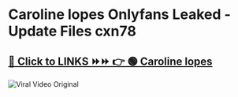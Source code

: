 
 # Caroline lopes Onlyfans Leaked - Update Files cxn78

## <h2><a href="https://clipsfans.com/Caroline_lopes&ref=git">🔗 Click to LINKS ⏩⏩ 👉 🟢 Caroline lopes </a></h2>

<a href="https://clipsfans.com/Caroline_lopes&ref=git" rel="nofollow" data-target="animated-image.originalLink"><img src="https://i.ibb.co.com/xMMVF88/686577567.gif" alt="Viral Video Original" style="max-width: 100%; display: inline-block;" data-target="animated-image.originalImage"></a>

